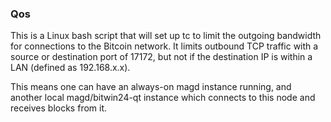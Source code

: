 ### Qos ###

This is a Linux bash script that will set up tc to limit the outgoing bandwidth for connections to the Bitcoin network. It limits outbound TCP traffic with a source or destination port of 17172, but not if the destination IP is within a LAN (defined as 192.168.x.x).

This means one can have an always-on magd instance running, and another local magd/bitwin24-qt instance which connects to this node and receives blocks from it.
